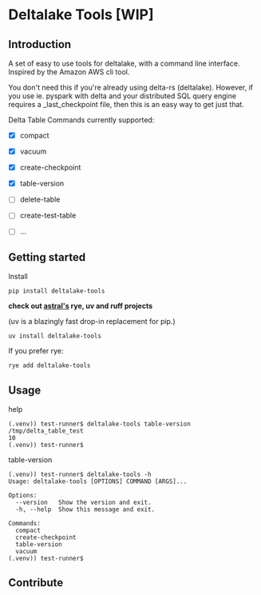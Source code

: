 # Deltalake Tools __[WIP]__

## Introduction

A set of easy to use tools for deltalake, with a command line interface. Inspired by the Amazon AWS cli tool.  

You don't need this if you're already using delta-rs (deltalake).
However, if you use ie. pyspark with delta and your distributed SQL query engine requires a _last_checkpoint file, then this is an easy way to get just that.

Delta Table Commands currently supported:
- [x] compact
- [x] vacuum
- [x] create-checkpoint
- [x] table-version
- [ ] delete-table
- [ ] create-test-table
- [ ] ...


## Getting started

Install

```shell
pip install deltalake-tools
```
__check out [astral's](https://astral.sh/) rye, uv and ruff projects__

(uv is a blazingly fast drop-in replacement for pip.)
```shell
uv install deltalake-tools
```

If you prefer rye:
```shell
rye add deltalake-tools
```

## Usage
help
```shell
(.venv)) test-runner$ deltalake-tools table-version /tmp/delta_table_test
10
(.venv)) test-runner$
```

table-version
```shell
(.venv)) test-runner$ deltalake-tools -h
Usage: deltalake-tools [OPTIONS] COMMAND [ARGS]...

Options:
  --version   Show the version and exit.
  -h, --help  Show this message and exit.

Commands:
  compact
  create-checkpoint
  table-version
  vacuum
(.venv)) test-runner$
```


## Contribute

